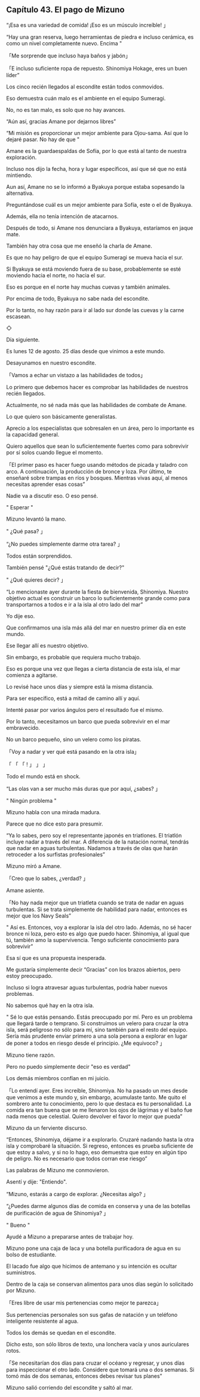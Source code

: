 
## Capítulo 43. El pago de Mizuno


“¡Esa es una variedad de comida! ¡Eso es un músculo increíble! 」

“Hay una gran reserva, luego herramientas de piedra e incluso cerámica, es como un nivel completamente nuevo. Encima "

「Me sorprende que incluso haya baños y jabón」

「E incluso suficiente ropa de repuesto. Shinomiya Hokage, eres un buen líder”

Los cinco recién llegados al escondite están todos conmovidos.

Eso demuestra cuán malo es el ambiente en el equipo Sumeragi.

No, no es tan malo, es solo que no hay avances.

“Aún así, gracias Amane por dejarnos libres”

“Mi misión es proporcionar un mejor ambiente para Ojou-sama. Así que lo dejaré pasar. No hay de que "

Amane es la guardaespaldas de Sofía, por lo que está al tanto de nuestra exploración.

Incluso nos dijo la fecha, hora y lugar específicos, así que sé que no está mintiendo.

Aun así, Amane no se lo informó a Byakuya porque estaba sopesando la alternativa.

Preguntándose cuál es un mejor ambiente para Sofía, este o el de Byakuya.

Además, ella no tenía intención de atacarnos.

Después de todo, si Amane nos denunciara a Byakuya, estaríamos en jaque mate.

También hay otra cosa que me enseñó la charla de Amane.

Es que no hay peligro de que el equipo Sumeragi se mueva hacia el sur.

Si Byakuya se está moviendo fuera de su base, probablemente se esté moviendo hacia el norte, no hacia el sur.

Eso es porque en el norte hay muchas cuevas y también animales.

Por encima de todo, Byakuya no sabe nada del escondite.

Por lo tanto, no hay razón para ir al lado sur donde las cuevas y la carne escasean.

◇

Día siguiente.

Es lunes 12 de agosto. 25 días desde que vinimos a este mundo.

Desayunamos en nuestro escondite.

「Vamos a echar un vistazo a las habilidades de todos」

Lo primero que debemos hacer es comprobar las habilidades de nuestros recién llegados.

Actualmente, no sé nada más que las habilidades de combate de Amane.

Lo que quiero son básicamente generalistas.

Aprecio a los especialistas que sobresalen en un área, pero lo importante es la capacidad general.

Quiero aquellos que sean lo suficientemente fuertes como para sobrevivir por sí solos cuando llegue el momento.

「El primer paso es hacer fuego usando métodos de picada y taladro con arco. A continuación, la producción de bronce y loza. Por último, te enseñaré sobre trampas en ríos y bosques. Mientras vivas aquí, al menos necesitas aprender esas cosas”

Nadie va a discutir eso. O eso pensé.

" Esperar "

Mizuno levantó la mano.

" ¿Qué pasa? 」

“¿No puedes simplemente darme otra tarea? 」

Todos están sorprendidos.

También pensé "¿Qué estás tratando de decir?"

" ¿Qué quieres decir? 」

“Lo mencionaste ayer durante la fiesta de bienvenida, Shinomiya. Nuestro objetivo actual es construir un barco lo suficientemente grande como para transportarnos a todos e ir a la isla al otro lado del mar”

Yo dije eso.

Que confirmamos una isla más allá del mar en nuestro primer día en este mundo.

Ese llegar allí es nuestro objetivo.

Sin embargo, es probable que requiera mucho trabajo.

Eso es porque una vez que llegas a cierta distancia de esta isla, el mar comienza a agitarse.

Lo revisé hace unos días y siempre está la misma distancia.

Para ser específico, está a mitad de camino allí y aquí.

Intenté pasar por varios ángulos pero el resultado fue el mismo.

Por lo tanto, necesitamos un barco que pueda sobrevivir en el mar embravecido.

No un barco pequeño, sino un velero como los piratas.

「Voy a nadar y ver qué está pasando en la otra isla」

「 「 「 ! 」 」 」

Todo el mundo está en shock.

“Las olas van a ser mucho más duras que por aquí, ¿sabes? 」

" Ningún problema "

Mizuno habla con una mirada madura.

Parece que no dice esto para presumir.

“Ya lo sabes, pero soy el representante japonés en triatlones. El triatlón incluye nadar a través del mar. A diferencia de la natación normal, tendrás que nadar en aguas turbulentas. Nadamos a través de olas que harán retroceder a los surfistas profesionales”

Mizuno miró a Amane.

「Creo que lo sabes, ¿verdad? 」

Amane asiente.

「No hay nada mejor que un triatleta cuando se trata de nadar en aguas turbulentas. Si se trata simplemente de habilidad para nadar, entonces es mejor que los Navy Seals”

" Así es. Entonces, voy a explorar la isla del otro lado. Además, no sé hacer bronce ni loza, pero esto es algo que puedo hacer. Shinomiya, al igual que tú, también amo la supervivencia. Tengo suficiente conocimiento para sobrevivir”

Esa sí que es una propuesta inesperada.

Me gustaría simplemente decir “Gracias” con los brazos abiertos, pero estoy preocupado.

Incluso si logra atravesar aguas turbulentas, podría haber nuevos problemas.

No sabemos qué hay en la otra isla.

" Sé lo que estás pensando. Estás preocupado por mí. Pero es un problema que llegará tarde o temprano. Si construimos un velero para cruzar la otra isla, será peligroso no sólo para mí, sino también para el resto del equipo. Sería más prudente enviar primero a una sola persona a explorar en lugar de poner a todos en riesgo desde el principio. ¿Me equivoco? 」

Mizuno tiene razón.

Pero no puedo simplemente decir "eso es verdad"

Los demás miembros confían en mi juicio.

「Lo entendí ayer. Eres increíble, Shinomiya. No ha pasado un mes desde que venimos a este mundo y, sin embargo, acumulaste tanto. Me quito el sombrero ante tu conocimiento, pero lo que destaca es tu personalidad. La comida era tan buena que se me llenaron los ojos de lágrimas y el baño fue nada menos que celestial. Quiero devolver el favor lo mejor que pueda”

Mizuno da un ferviente discurso.

“Entonces, Shinomiya, déjame ir a explorarlo. Cruzaré nadando hasta la otra isla y comprobaré la situación. Si regreso, entonces es prueba suficiente de que estoy a salvo, y si no lo hago, eso demuestra que estoy en algún tipo de peligro. No es necesario que todos corran ese riesgo”

Las palabras de Mizuno me conmovieron.

Asentí y dije: "Entiendo".

“Mizuno, estarás a cargo de explorar. ¿Necesitas algo? 」

“¿Puedes darme algunos días de comida en conserva y una de las botellas de purificación de agua de Shinomiya? 」

" Bueno "

Ayudé a Mizuno a prepararse antes de trabajar hoy.

Mizuno pone una caja de laca y una botella purificadora de agua en su bolso de estudiante.

El lacado fue algo que hicimos de antemano y su intención es ocultar suministros.

Dentro de la caja se conservan alimentos para unos días según lo solicitado por Mizuno.

「Eres libre de usar mis pertenencias como mejor te parezca」

Sus pertenencias personales son sus gafas de natación y un teléfono inteligente resistente al agua.

Todos los demás se quedan en el escondite.

Dicho esto, son sólo libros de texto, una lonchera vacía y unos auriculares rotos.

「Se necesitarían dos días para cruzar el océano y regresar, y unos días para inspeccionar el otro lado. Considere que tomará una o dos semanas. Si tomó más de dos semanas, entonces debes revisar tus planes”

Mizuno salió corriendo del escondite y saltó al mar.